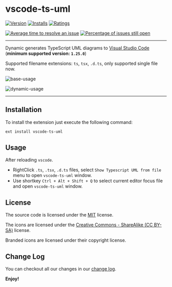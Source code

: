 # vscode-ts-uml

[![Version](https://vsmarketplacebadge.apphb.com/version/myxvisual.vscode-ts-uml.svg)](https://marketplace.visualstudio.com/items?itemName=myxvisua.vscode-ts-uml)
[![Installs](https://vsmarketplacebadge.apphb.com/installs/myxvisual.vscode-ts-uml.svg)](https://marketplace.visualstudio.com/items?itemName=myxvisua.vscode-ts-uml)
[![Ratings](https://vsmarketplacebadge.apphb.com/rating/myxvisual.vscode-ts-uml.svg)](https://marketplace.visualstudio.com/items?itemName=myxvisua.vscode-ts-uml)




[![Average time to resolve an issue](https://isitmaintained.com/badge/resolution/myxvisual/vscode-ts-uml.svg)](https://isitmaintained.com/project/vscode-icons/vscode-icons "Average time to resolve an issue")
[![Percentage of issues still open](https://isitmaintained.com/badge/open/myxvisual/vscode-ts-uml.svg)](https://isitmaintained.com/project/vscode-icons/vscode-icons "Percentage of issues still open")

---

Dynamic generates TypeScript UML diagrams to [Visual Studio Code](https://code.visualstudio.com/) (**minimum supported version: `1.25.0`**)

Supported filename extensions: `ts`, `tsx`, `.d.ts`, only supported single file now.

![base-usage](https://raw.githubusercontent.com/myxvisual/vscode-ts-uml/master/images/base-usage.gif)

![dynamic-usage](https://raw.githubusercontent.com/myxvisual/vscode-ts-uml/master/images/dynamic-usage.gif)

---

## Installation

To install the extension just execute the following command:

```sh
ext install vscode-ts-uml
```

## Usage

After reloading `vscode`.

* RightClick `.ts`, `.tsx`, `.d.ts` files, select `Show Typescript UML from file` menu to open `vscode-ts-uml` window.
* Use shortkey `Ctrl + Alt + Shift + Q` to select current editor focus file and open `vscode-ts-uml` window.

## License

The source code is licensed under the [MIT](https://raw.githubusercontent.com/myxvisual/vscode-ts-uml/master/LICENSE) license.

The icons are licensed under the [Creative Commons - ShareAlike (CC BY-SA)](https://creativecommons.org/licenses/by-sa/4.0/) license.

Branded icons are licensed under their copyright license.


## Change Log

You can checkout all our changes in our [change log](https://github.com/vscode-icons/vscode-icons/blob/master/CHANGELOG.md).

**Enjoy!**
